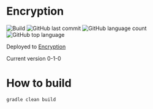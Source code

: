 # Encryption
![Build](https://github.com/trevorism/encryption/actions/workflows/deploy.yml/badge.svg)
![GitHub last commit](https://img.shields.io/github/last-commit/trevorism/encryption)
![GitHub language count](https://img.shields.io/github/languages/count/trevorism/encryption)
![GitHub top language](https://img.shields.io/github/languages/top/trevorism/encryption)

Deployed to [Encryption](https://encryption.project.trevorism.com/)

Current version 0-1-0

# How to build
`gradle clean build`